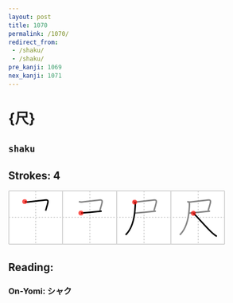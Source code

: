 ```yaml
---
layout: post
title: 1070
permalink: /1070/
redirect_from:
 - /shaku/
 - /shaku/
pre_kanji: 1069
nex_kanji: 1071
---
```


# {尺}

## `shaku`

## Strokes: 4

<div class="stroke"><img src="../images/E5B0BA.png" /></div>

## Reading:

### On-Yomi: シャク
